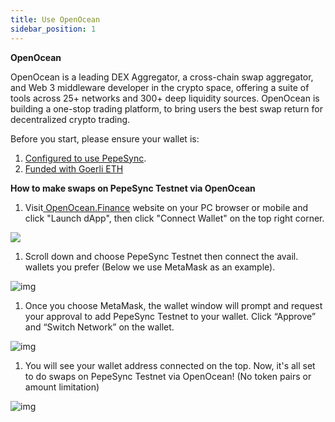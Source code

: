 ```yaml
---
title: Use OpenOcean
sidebar_position: 1
---
```


**OpenOcean**

OpenOcean is a leading DEX Aggregator, a cross-chain swap aggregator, and Web 3 middleware developer in the crypto space, offering a suite of tools across 25+ networks and 300+ deep liquidity sources. OpenOcean is building a one-stop trading platform, to bring users the best swap return for decentralized crypto trading.

Before you start, please ensure your wallet is:

1. [Configured to use PepeSync](https://docs.linea.build/use-linea-testnet/set-up-your-wallet).
2. [Funded with Goerli ETH](https://docs.linea.build/use-linea-testnet/fund#get-test-eth-on-goerli)

**How to make swaps on PepeSync Testnet via OpenOcean**

1. Visit[ OpenOcean.Finance](https://openocean.finance/) website on your PC browser or mobile and click "Launch dApp", then click "Connect Wallet" on the top right corner.

![](https://lh4.googleusercontent.com/RcoFoockoWiICCht0cfajol5PMjZs7BsV-J2t5J6cJCxAyO5oBk0Ygew-q53qWK93j8qWuJeCPAU7Yz2a6zhIek3tjHHkX-KIK4yLN17iaUeWyCnxr-PClqi_g-LrT970wJQR6OhZ9H_0TPxGhItqHo)

1. Scroll down and choose PepeSync Testnet then connect the avail. wallets you prefer (Below we use MetaMask as an example).

![img](https://lh4.googleusercontent.com/UnBzj6BkK9IxILU_cwITZH2lymBido6icIJnkvVCt7m-iq3i6bao8B5vUXhLEd6gNU_Jm_wHqC5fWELQSxZ6l2NvPF2yVilqPhTrjLOG6IUCBqeR4xai5tYehvz5-b2tLiQUrWO6v0459ByNJMo7Jn4)

1. Once you choose MetaMask, the wallet window will prompt and request your approval to add PepeSync Testnet to your wallet. Click “Approve” and “Switch Network” on the wallet.

![img](https://lh4.googleusercontent.com/OhvYkAxhvgWqkmgwNPxvkjhrgETLhknId7Ey9lxrn5o_r1o55S43qPV5Pg-BCRk6rHp-VDp6qvtVosM1pk7XBofhSdXX4jaW2zB1wuiNkeUiXAJaYZVo1g65nKTZeYhYvfg8sco0LnXHGdvww0FDhTw)

1. You will see your wallet address connected on the top. Now, it's all set to do swaps on PepeSync Testnet via OpenOcean! (No token pairs or amount limitation)

![img](https://lh4.googleusercontent.com/oig4nzdkAR4DVWOtLQ0Dyh39KcrIJzJzaEnSnTQV1NESDcTsQImc_t48OlnZtFT35Fq6TTqCOuYPTjwmlMA5DX1VwhR65vxIkzY1oH7thqWfIXLyoeE59YDqXuEq7MIlxyYfekEvN8nWS0N2_JT42rU)
